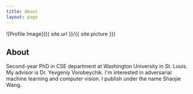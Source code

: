 ```yaml
---
title: About
layout: page
---
```

![Profile Image]({{ site.url }}/{{ site.picture }})

<h2>About</h2>
<p>Second-year PhD in CSE department at Washington University in St. Louis. My advisor is Dr. Yevgeniy Vorobeychik. I'm interested in adversarial machine learning and computer vision. I publish under the name Shaojie Wang.</p>
